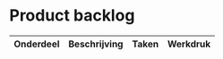 # Product backlog
| Onderdeel | Beschrijving | Taken | Werkdruk |
| --------- | ------------ | ----- | -------- |
